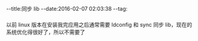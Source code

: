 --title:同步 lib
--date:2016-02-07 02:03:38
--tag:
###
以前 linux 版本在安装我完应用之后通常需要 ldconfig 和 sync 同步 lib，现在的系统优化得很好了，所以不需要了

